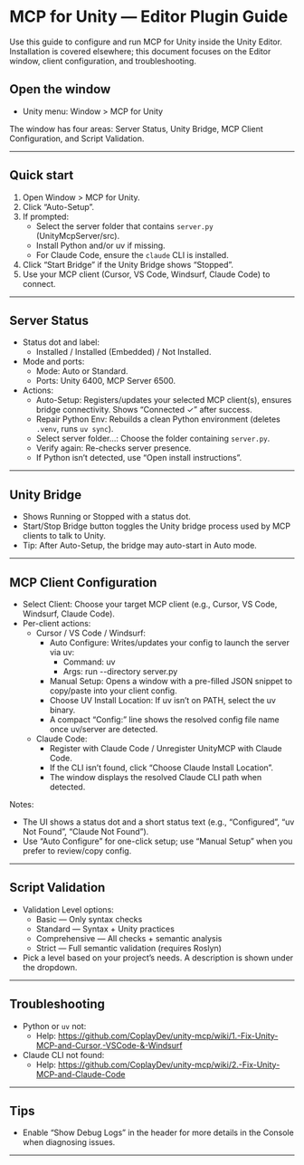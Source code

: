 # MCP for Unity — Editor Plugin Guide

Use this guide to configure and run MCP for Unity inside the Unity Editor. Installation is covered elsewhere; this document focuses on the Editor window, client configuration, and troubleshooting.

## Open the window
- Unity menu: Window > MCP for Unity

The window has four areas: Server Status, Unity Bridge, MCP Client Configuration, and Script Validation.

---

## Quick start
1. Open Window > MCP for Unity.
2. Click “Auto-Setup”.
3. If prompted:
   - Select the server folder that contains `server.py` (UnityMcpServer/src).
   - Install Python and/or uv if missing.
   - For Claude Code, ensure the `claude` CLI is installed.
4. Click “Start Bridge” if the Unity Bridge shows “Stopped”.
5. Use your MCP client (Cursor, VS Code, Windsurf, Claude Code) to connect.

---

## Server Status
- Status dot and label:
  - Installed / Installed (Embedded) / Not Installed.
- Mode and ports:
  - Mode: Auto or Standard.
  - Ports: Unity 6400, MCP Server 6500.
- Actions:
  - Auto-Setup: Registers/updates your selected MCP client(s), ensures bridge connectivity. Shows “Connected ✓” after success.
  - Repair Python Env: Rebuilds a clean Python environment (deletes `.venv`, runs `uv sync`).
  - Select server folder…: Choose the folder containing `server.py`.
  - Verify again: Re-checks server presence.
  - If Python isn’t detected, use “Open install instructions”.

---

## Unity Bridge
- Shows Running or Stopped with a status dot.
- Start/Stop Bridge button toggles the Unity bridge process used by MCP clients to talk to Unity.
- Tip: After Auto-Setup, the bridge may auto-start in Auto mode.

---

## MCP Client Configuration
- Select Client: Choose your target MCP client (e.g., Cursor, VS Code, Windsurf, Claude Code).
- Per-client actions:
  - Cursor / VS Code / Windsurf:
    - Auto Configure: Writes/updates your config to launch the server via uv:
      - Command: uv
      - Args: run --directory <pythonDir> server.py
    - Manual Setup: Opens a window with a pre-filled JSON snippet to copy/paste into your client config.
    - Choose UV Install Location: If uv isn’t on PATH, select the uv binary.
    - A compact “Config:” line shows the resolved config file name once uv/server are detected.
  - Claude Code:
    - Register with Claude Code / Unregister UnityMCP with Claude Code.
    - If the CLI isn’t found, click “Choose Claude Install Location”.
    - The window displays the resolved Claude CLI path when detected.

Notes:
- The UI shows a status dot and a short status text (e.g., “Configured”, “uv Not Found”, “Claude Not Found”).
- Use “Auto Configure” for one-click setup; use “Manual Setup” when you prefer to review/copy config.

---

## Script Validation
- Validation Level options:
  - Basic — Only syntax checks
  - Standard — Syntax + Unity practices
  - Comprehensive — All checks + semantic analysis
  - Strict — Full semantic validation (requires Roslyn)
- Pick a level based on your project’s needs. A description is shown under the dropdown.

---

## Troubleshooting
- Python or `uv` not:
  - Help: https://github.com/CoplayDev/unity-mcp/wiki/1.-Fix-Unity-MCP-and-Cursor,-VSCode-&-Windsurf
- Claude CLI not found:
  - Help: https://github.com/CoplayDev/unity-mcp/wiki/2.-Fix-Unity-MCP-and-Claude-Code

---

## Tips
- Enable “Show Debug Logs” in the header for more details in the Console when diagnosing issues.

---
